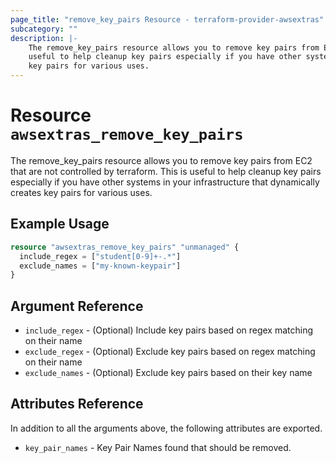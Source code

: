 ```yaml
---
page_title: "remove_key_pairs Resource - terraform-provider-awsextras"
subcategory: ""
description: |-
    The remove_key_pairs resource allows you to remove key pairs from EC2 that are not controlled by terraform. This is
    useful to help cleanup key pairs especially if you have other systems in your infrastructure that dynamically creates
    key pairs for various uses.
---
```


# Resource `awsextras_remove_key_pairs`

The remove_key_pairs resource allows you to remove key pairs from EC2 that are not controlled by terraform. This is
useful to help cleanup key pairs especially if you have other systems in your infrastructure that dynamically creates
key pairs for various uses.

## Example Usage

```terraform
resource "awsextras_remove_key_pairs" "unmanaged" {
  include_regex = ["student[0-9]+-.*"]
  exclude_names = ["my-known-keypair"]
}
```

## Argument Reference

- `include_regex` - (Optional) Include key pairs based on regex matching on their name
- `exclude_regex` - (Optional) Exclude key pairs based on regex matching on their name
- `exclude_names` - (Optional) Exclude key pairs based on their key name

## Attributes Reference

In addition to all the arguments above, the following attributes are exported.

- `key_pair_names` - Key Pair Names found that should be removed.

